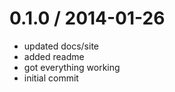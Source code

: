 0.1.0 / 2014-01-26
==================

  * updated docs/site
  * added readme
  * got everything working
  * initial commit
